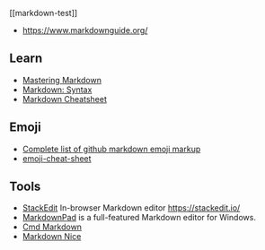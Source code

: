 [[markdown-test]]
- https://www.markdownguide.org/



## Learn
- [Mastering Markdown](https://guides.github.com/features/mastering-markdown/)
- [Markdown: Syntax](http://daringfireball.net/projects/markdown/syntax "hello, markdown!") 
- [Markdown Cheatsheet](https://github.com/adam-p/markdown-here/wiki/Markdown-Cheatsheet)



## Emoji
- [Complete list of github markdown emoji markup](https://gist.github.com/rxaviers/7360908)
- [emoji-cheat-sheet](https://github.com/ikatyang/emoji-cheat-sheet)



## Tools
- [StackEdit](https://github.com/benweet/stackedit) In-browser Markdown editor https://stackedit.io/
- [MarkdownPad](http://markdownpad.com/) is a full-featured Markdown editor for Windows.
- [Cmd Markdown](https://www.zybuluo.com/mdeditor)
- [Markdown Nice](https://draw.mdnice.com/)

